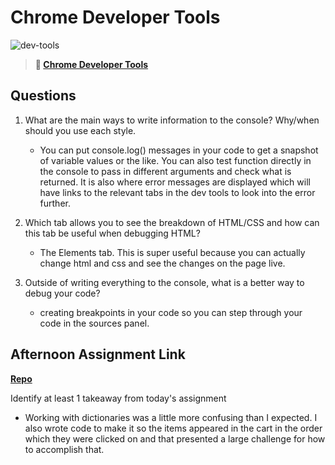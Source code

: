 # Chrome Developer Tools

![dev-tools](https://bcw.blob.core.windows.net/public/img/lesson-images/4571780153354770)

> **📖 [Chrome Developer Tools](https://codeworksacademy.com/fs-student-guide/resources/wk2/03-Chrome-Dev-Tools)**

## Questions

1. What are the main ways to write information to the console? Why/when should you use each style.

   - You can put console.log() messages in your code to get a snapshot of variable values or the like. You can also test function directly in the console to pass in different arguments and check what is returned. It is also where error messages are displayed which will have links to the relevant tabs in the dev tools to look into the error further.

2. Which tab allows you to see the breakdown of HTML/CSS and how can this tab be useful when debugging HTML?

   - The Elements tab. This is super useful because you can actually change html and css and see the changes on the page live.

3. Outside of writing everything to the console, what is a better way to debug your code?

   - creating breakpoints in your code so you can step through your code in the sources panel.

## Afternoon Assignment Link

**[Repo](https://github.com/pkrueger/point-of-sale)**

Identify at least 1 takeaway from today's assignment

- Working with dictionaries was a little more confusing than I expected. I also wrote code to make it so the items appeared in the cart in the order which they were clicked on and that presented a large challenge for how to accomplish that.
